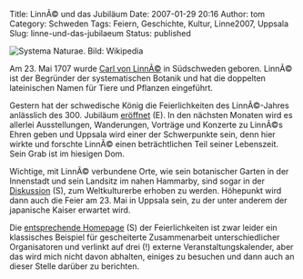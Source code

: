 Title: LinnÃ© und das Jubiläum
Date: 2007-01-29 20:16
Author: tom
Category: Schweden
Tags: Feiern, Geschichte, Kultur, Linne2007, Uppsala
Slug: linne-und-das-jubilaeum
Status: published

![Systema Naturae. Bild:
Wikipedia](http://www.fiket.de/pic/linne_sysnatura.jpg "Systema Naturae. Bild: Wikipedia")

Am 23. Mai 1707 wurde [Carl von
LinnÃ©](http://de.wikipedia.org/wiki/Carl_von_Linn%C3%A9) in Südschweden
geboren. LinnÃ© ist der Begründer der systematischen Botanik und hat die
doppelten lateinischen Namen für Tiere und Pflanzen eingeführt.

Gestern hat der schwedische König die Feierlichkeiten des LinnÃ©-Jahres
anlässlich des 300. Jubiläum
[eröffnet](http://www.thelocal.se/6234/20070129/) (E). In den nächsten
Monaten wird es allerlei Ausstellungen, Wanderungen, Vorträge und
Konzerte zu LinnÃ©s Ehren geben und Uppsala wird einer der Schwerpunkte
sein, denn hier wirkte und forschte LinnÃ© einen beträchtlichen Teil
seiner Lebenszeit. Sein Grab ist im hiesigen Dom.

Wichtige, mit LinnÃ© verbundene Orte, wie sein botanischer Garten in der
Innenstadt und sein Landsitz im nahen Hammarby, sind sogar in der
[Diskussion](http://www.sr.se/cgi-bin/uppland/nyheter/artikel.asp?artikel=1148048)
(S), zum Weltkulturerbe erhoben zu werden. Höhepunkt wird dann auch die
Feier am 23. Mai in Uppsala sein, zu der unter anderem der japanische
Kaiser erwartet wird.

Die [entsprechende Homepage](http://www.linneuppsala.se/) (S) der
Feierlichkeiten ist zwar leider ein klassisches Beispiel für
gescheiterte Zusammenarbeit unterschiedlicher Organisatoren und verlinkt
auf drei (!) externe Veranstaltungskalender, aber das wird mich nicht
davon abhalten, einiges zu besuchen und dann auch an dieser Stelle
darüber zu berichten.

